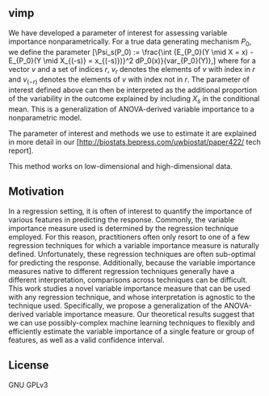 ## vimp

We have developed a parameter of interest for assessing variable importance nonparametrically. For a true data generating mechanism $P_0$, we define the parameter 
\[\Psi_s(P_0) := \frac{\int \{E_{P_0}(Y \mid X = x) - E_{P_0}(Y \mid X_{(-s)} = x_{(-s)})\}^2 dP_0(x)}{var_{P_0}(Y)},\]
where for a vector $v$ and a set of indices $r$, $v_r$ denotes the elements of $v$ with index in $r$ and $v_{(-r)}$ denotes the elements of $v$ with index not in $r$. The parameter of interest defined above can then be interpreted as the additional proportion of the variability in the outcome explained by including $X_s$ in the conditional mean. This is a generalization of ANOVA-derived variable importance to a nonparametric model. 

The parameter of interest and methods we use to estimate it are explained in more detail in our [http://biostats.bepress.com/uwbiostat/paper422/ tech report].

This method works on low-dimensional and high-dimensional data. 

## Motivation

In a regression setting, it is often of interest to quantify the importance of various features in predicting the response. Commonly, the variable importance measure used is determined by the regression technique employed. For this reason, practitioners often only resort to one of a few regression techniques for which a variable importance measure is naturally defined. Unfortunately, these regression techniques are often sub-optimal for predicting the response. Additionally, because the variable importance measures native to different regression techniques generally have a different interpretation, comparisons across techniques can be difficult. This work studies a novel variable importance measure that can be used with any regression technique, and whose interpretation is agnostic to the technique used. Specifically, we propose a generalization of the ANOVA-derived variable importance measure. Our theoretical results suggest that we can use possibly-complex machine learning techniques to flexibly and efficiently estimate the variable importance of a single feature or group of features, as well as a valid confidence interval.

## License

GNU GPLv3

